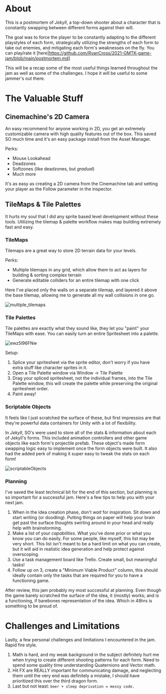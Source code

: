 # About
This is a postmortem of _Jekyll_, a top-down shooter about a character that is constantly swapping between different forms against their will. 

The goal was to force the player to be constantly adapting to the different playstyles of each form, strategically utilizing the strengths of each form to take out enemies, and mitigating each form's weaknesses on the fly. You can play/rate it [here|https://github.com/RyanCross/2021-GMTK-game-jam/blob/main/postmortem.md]

This will be a recap some of the most useful things learned throughout the jam as well as some of the challenges. I hope it will be useful to some jammer's out there.

# The Valuable Stuff 

## Cinemachine's 2D Camera
An easy recommend for anyone working in 2D, you get an extremely customizable camera with high quality features out of the box. This saved SO much time and it's an easy package install from the Asset Manager. 

Perks:
  - Mouse Lookahead
  - Deadzones
  - Softzones (like deadzones, but _gradual_)
  - Much more

It's as easy as creating a 2D camera from the Cinemachine tab and setting your player as the Follow parameter in the inspector.

## TileMaps & Tile Palettes
It hurts my soul that I did any sprite based level development without these tools. Utilizing the tilemap & palette workflow makes map building extremely fast and easy. 

### TileMaps

Tilemaps are a great way to store 2D terrain data for your levels.

Perks:
- Multiple tilemaps in any grid, which allow them to act as layers for building & sorting complex terrain
- Generate editable colliders for an entire tilemap with one click

Here I've placed only the walls on a separate tilemap, and layered it above the base tilemap, allowing me to generate all my wall collisions in one go.

![multiple_tilemaps](https://user-images.githubusercontent.com/10676622/121978939-d8994a80-cd4e-11eb-813c-bc1fa60d5323.png)

### Tile Palettes
Tile palettes are exactly what they sound like, they let you "paint" your TileMaps with ease. You can easily turn an entire Spritesheet into a palette. 

![ewz5l96FNw](https://user-images.githubusercontent.com/10676622/121979322-8dcc0280-cd4f-11eb-819b-8dedf4ec058b.gif)

Setup:
1. Splice your spritesheet via the sprite editor, don't worry if you have extra stuff like character sprites in it. 
2. Open a Tile Palette window via Window -> Tile Palette
3. Drag your spliced spritesheet, not the individual frames, into the Tile Palette window, this will create the palette while preserving the original spritesheet order.
4. Paint away!


### Scriptable Objects
It feels like I just scratched the surface of these, but first impressios are that they're powerful data containers for Unity with a lot of flexibility.

In *Jekyll*, SO's were used to store all of the stats & information about each of Jekyll's forms. This included animation controllers and other game objects like each form's projectile prefab. These object's made form swapping logic easy to implement once the form objects were built. It also had the added perk of making it super easy to tweak the stats on each form!

![scriptableObjects](https://user-images.githubusercontent.com/10676622/121979872-9bce5300-cd50-11eb-9348-59fe9f1211f3.png)

### Planning
I've saved the least technical bit for the end of this section, but planning is so important for a successful jam. Here's a few tips to help you with your next jam.
1. When in the idea creation phase, don't _wait_ for inspiration. Sit down and start writing (or doodling). Putting things on paper will help your brain get past the surface thoughts swirling around in your head and really help with brainstorming. 
2. Make a list of your _capabilities_. What you've done prior or what you know you can do easily. For some people, like myself, this list may be very short. This list isn't meant to be a hard limit on what you can create, but it will aid in realistic idea generation and help protect against overscoping.
3. Use a task management board like Trello. Create small, but meaningful tasks!
4. Follow up on 3, create a "Minimum Viable Product" column, this should ideally contain only the tasks that are required for you to have a functioning game. 

After review, this jam probably my most successful at planning. Even though the game barely scratched the surface of the idea, it (mostly) works; and is a functioning, if barebones representation of the idea. Which in 48hrs is something to be proud of.

# Challenges and Limitations
Lastly, a few personal challenges and limitations I encountered in the jam. Rapid fire style.
1. Math is hard, and my weak background in the subject definitely hurt me when trying to create different shooting patterns for each form. Need to spend some quality time understanding Quaternions and Vector math.
2. Hit FX are REALLY important for communicating damage, and neglecting them until the very end was definitely a mistake, I should have prioritized this over the third dragon form.
3. Last but not least: `beer + sleep deprivation = messy code.` 

